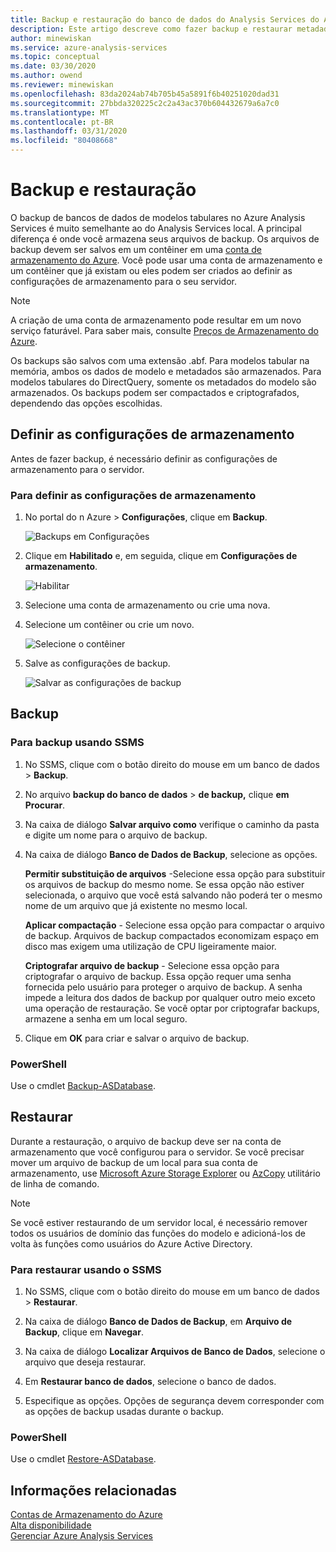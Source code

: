 ```yaml
---
title: Backup e restauração do banco de dados do Analysis Services do Azure | Microsoft Docs
description: Este artigo descreve como fazer backup e restaurar metadados e dados do modelo de um banco de dados do Azure Analysis Services.
author: minewiskan
ms.service: azure-analysis-services
ms.topic: conceptual
ms.date: 03/30/2020
ms.author: owend
ms.reviewer: minewiskan
ms.openlocfilehash: 83da2024ab74b705b45a5891f6b40251020dad31
ms.sourcegitcommit: 27bbda320225c2c2a43ac370b604432679a6a7c0
ms.translationtype: MT
ms.contentlocale: pt-BR
ms.lasthandoff: 03/31/2020
ms.locfileid: "80408668"
---
```

# <a name="backup-and-restore"></a>Backup e restauração

O backup de bancos de dados de modelos tabulares no Azure Analysis Services é muito semelhante ao do Analysis Services local. A principal diferença é onde você armazena seus arquivos de backup. Os arquivos de backup devem ser salvos em um contêiner em uma [conta de armazenamento do Azure](../storage/common/storage-create-storage-account.md). Você pode usar uma conta de armazenamento e um contêiner que já existam ou eles podem ser criados ao definir as configurações de armazenamento para o seu servidor.

> [!NOTE]
> A criação de uma conta de armazenamento pode resultar em um novo serviço faturável. Para saber mais, consulte [Preços de Armazenamento do Azure](https://azure.microsoft.com/pricing/details/storage/blobs/).
> 
> 

Os backups são salvos com uma extensão .abf. Para modelos tabular na memória, ambos os dados de modelo e metadados são armazenados. Para modelos tabulares do DirectQuery, somente os metadados do modelo são armazenados. Os backups podem ser compactados e criptografados, dependendo das opções escolhidas.


## <a name="configure-storage-settings"></a>Definir as configurações de armazenamento
Antes de fazer backup, é necessário definir as configurações de armazenamento para o servidor.


### <a name="to-configure-storage-settings"></a>Para definir as configurações de armazenamento
1.  No portal do n Azure > **Configurações**, clique em **Backup**.

    ![Backups em Configurações](./media/analysis-services-backup/aas-backup-backups.png)

2.  Clique em **Habilitado** e, em seguida, clique em **Configurações de armazenamento**.

    ![Habilitar](./media/analysis-services-backup/aas-backup-enable.png)

3. Selecione uma conta de armazenamento ou crie uma nova.

4. Selecione um contêiner ou crie um novo.

    ![Selecione o contêiner](./media/analysis-services-backup/aas-backup-container.png)

5. Salve as configurações de backup.

    ![Salvar as configurações de backup](./media/analysis-services-backup/aas-backup-save.png)

## <a name="backup"></a>Backup

### <a name="to-backup-by-using-ssms"></a>Para backup usando SSMS

1. No SSMS, clique com o botão direito do mouse em um banco de dados > **Backup**.

2. No arquivo **backup do banco de dados** > **de backup,** clique **em Procurar**.

3. Na caixa de diálogo **Salvar arquivo como** verifique o caminho da pasta e digite um nome para o arquivo de backup. 

4. Na caixa de diálogo **Banco de Dados de Backup**, selecione as opções.

    **Permitir substituição de arquivos** -Selecione essa opção para substituir os arquivos de backup do mesmo nome. Se essa opção não estiver selecionada, o arquivo que você está salvando não poderá ter o mesmo nome de um arquivo que já existente no mesmo local.

    **Aplicar compactação** - Selecione essa opção para compactar o arquivo de backup. Arquivos de backup compactados economizam espaço em disco mas exigem uma utilização de CPU ligeiramente maior. 

    **Criptografar arquivo de backup** - Selecione essa opção para criptografar o arquivo de backup. Essa opção requer uma senha fornecida pelo usuário para proteger o arquivo de backup. A senha impede a leitura dos dados de backup por qualquer outro meio exceto uma operação de restauração. Se você optar por criptografar backups, armazene a senha em um local seguro.

5. Clique em **OK** para criar e salvar o arquivo de backup.


### <a name="powershell"></a>PowerShell
Use o cmdlet [Backup-ASDatabase](https://docs.microsoft.com/powershell/module/sqlserver/backup-asdatabase).

## <a name="restore"></a>Restaurar
Durante a restauração, o arquivo de backup deve ser na conta de armazenamento que você configurou para o servidor. Se você precisar mover um arquivo de backup de um local para sua conta de armazenamento, use [Microsoft Azure Storage Explorer](https://docs.microsoft.com/azure/vs-azure-tools-storage-manage-with-storage-explorer) ou [AzCopy](../storage/common/storage-use-azcopy.md) utilitário de linha de comando. 



> [!NOTE]
> Se você estiver restaurando de um servidor local, é necessário remover todos os usuários de domínio das funções do modelo e adicioná-los de volta às funções como usuários do Azure Active Directory.
> 
> 

### <a name="to-restore-by-using-ssms"></a>Para restaurar usando o SSMS

1. No SSMS, clique com o botão direito do mouse em um banco de dados > **Restaurar**.

2. Na caixa de diálogo **Banco de Dados de Backup**, em **Arquivo de Backup**, clique em **Navegar**.

3. Na caixa de diálogo **Localizar Arquivos de Banco de Dados**, selecione o arquivo que deseja restaurar.

4. Em **Restaurar banco de dados**, selecione o banco de dados.

5. Especifique as opções. Opções de segurança devem corresponder com as opções de backup usadas durante o backup.


### <a name="powershell"></a>PowerShell

Use o cmdlet [Restore-ASDatabase](https://docs.microsoft.com/powershell/module/sqlserver/restore-asdatabase).


## <a name="related-information"></a>Informações relacionadas

[Contas de Armazenamento do Azure](../storage/common/storage-create-storage-account.md)  
[Alta disponibilidade](analysis-services-bcdr.md)     
[Gerenciar Azure Analysis Services](analysis-services-manage.md)
